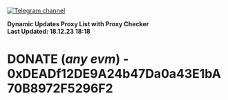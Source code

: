 [![Telegram channel](https://img.shields.io/endpoint?url=https://runkit.io/damiankrawczyk/telegram-badge/branches/master?url=https://t.me/n4z4v0d)](https://t.me/n4z4v0d) 

**Dynamic Updates Proxy List with Proxy Checker**  
**Last Updated: 18.12.23 18:18**

# DONATE (_any evm_) - 0xDEADf12DE9A24b47Da0a43E1bA70B8972F5296F2
